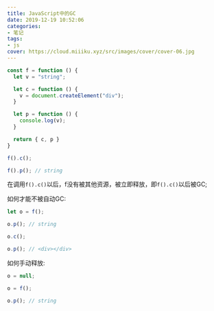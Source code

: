 ```yaml
---
title: JavaScript中的GC
date: 2019-12-19 10:52:06
categories:
- 笔记
tags:
- js
cover: https://cloud.miiiku.xyz/src/images/cover/cover-06.jpg
---
```



```js
const f = function () {
  let v = "string";

  let c = function () {
    v = document.createElement("div");
  }

  let p = function () {
    console.log(v);
  }

  return { c, p }
}

f().c();

f().p(); // string
```

在调用`f().c()`以后，f没有被其他资源，被立即释放，即`f().c()`以后被GC;

如何才能不被自动GC:

```js
let o = f();

o.p(); // string

o.c();

o.p(); // <div></div>
```

如何手动释放:

```js
o = null;

o = f();

o.p(); // string
```